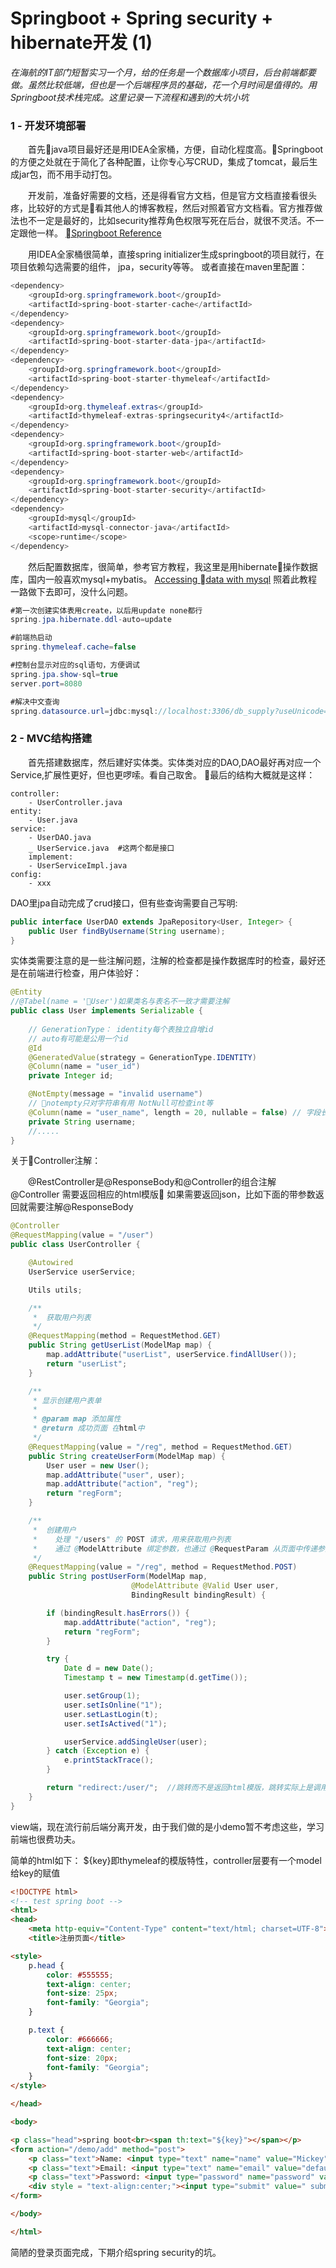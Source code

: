 # Springboot + Spring security + hibernate开发 (1)
*在海航的IT部门短暂实习一个月，给的任务是一个数据库小项目，后台前端都要做。虽然比较低端，但也是一个后端程序员的基础，花一个月时间是值得的。用Springboot技术栈完成。这里记录一下流程和遇到的大坑小坑*

### 1 - 开发环境部署
&emsp;&emsp;首先java项目最好还是用IDEA全家桶，方便，自动化程度高。Springboot的方便之处就在于简化了各种配置，让你专心写CRUD，集成了tomcat，最后生成jar包，而不用手动打包。

&emsp;&emsp;开发前，准备好需要的文档，还是得看官方文档，但是官方文档直接看很头疼，比较好的方式是看其他人的博客教程，然后对照着官方文档看。官方推荐做法也不一定是最好的，比如security推荐角色权限写死在后台，就很不灵活。不一定跟他一样。
[Springboot Reference](https://docs.spring.io/spring-boot/docs/2.1.2.RELEASE/reference/htmlsingle/#getting-started-system-requirements)

&emsp;&emsp;用IDEA全家桶很简单，直接spring initializer生成springboot的项目就行，在项目依赖勾选需要的组件， jpa，security等等。
或者直接在maven里配置：
```java
<dependency>
    <groupId>org.springframework.boot</groupId>
    <artifactId>spring-boot-starter-cache</artifactId>
</dependency>
<dependency>
    <groupId>org.springframework.boot</groupId>
    <artifactId>spring-boot-starter-data-jpa</artifactId>
</dependency>
<dependency>
    <groupId>org.springframework.boot</groupId>
    <artifactId>spring-boot-starter-thymeleaf</artifactId>
</dependency>
<dependency>
    <groupId>org.thymeleaf.extras</groupId>
    <artifactId>thymeleaf-extras-springsecurity4</artifactId>
</dependency>
<dependency>
    <groupId>org.springframework.boot</groupId>
    <artifactId>spring-boot-starter-web</artifactId>
</dependency>
<dependency>
    <groupId>org.springframework.boot</groupId>
    <artifactId>spring-boot-starter-security</artifactId>
</dependency>
<dependency>
    <groupId>mysql</groupId>
    <artifactId>mysql-connector-java</artifactId>
    <scope>runtime</scope>
</dependency>
```
&emsp;&emsp;然后配置数据库，很简单，参考官方教程，我这里是用hibernate操作数据库，国内一般喜欢mysql+mybatis。
[Accessing data with mysql](https://spring.io/guides/gs/accessing-data-mysql/)
照着此教程一路做下去即可，没什么问题。

```java
#第一次创建实体表用create，以后用update none都行
spring.jpa.hibernate.ddl-auto=update

#前端热启动
spring.thymeleaf.cache=false

#控制台显示对应的sql语句，方便调试
spring.jpa.show-sql=true
server.port=8080

#解决中文查询
spring.datasource.url=jdbc:mysql://localhost:3306/db_supply?useUnicode=true&characterEncoding=utf-8
```

### 2 - MVC结构搭建

&emsp;&emsp;首先搭建数据库，然后建好实体类。实体类对应的DAO,DAO最好再对应一个Service,扩展性更好，但也更啰嗦。看自己取舍。

最后的结构大概就是这样：
```
controller:
    - UserController.java
entity:
    - User.java
service:
    - UserDAO.java
    _ UserService.java  #这两个都是接口
    implement:
    - UserServiceImpl.java
config:
    - xxx
```
DAO里jpa自动完成了crud接口，但有些查询需要自己写明:
```java
public interface UserDAO extends JpaRepository<User, Integer> {
    public User findByUsername(String username);
}
```

实体类需要注意的是一些注解问题，注解的检查都是操作数据库时的检查，最好还是在前端进行检查，用户体验好：

```java
@Entity 
//@Tabel(name = 'User')如果类名与表名不一致才需要注解 
public class User implements Serializable {
 
    // GenerationType： identity每个表独立自增id
    // auto有可能是公用一个id
    @Id
    @GeneratedValue(strategy = GenerationType.IDENTITY) 
    @Column(name = "user_id")
    private Integer id;

    @NotEmpty(message = "invalid username") 
    // notempty只对字符串有用 NotNull可检查int等
    @Column(name = "user_name", length = 20, nullable = false) // 字段长度
    private String username;
    //.....
}
```

关于Controller注解：

&emsp;&emsp;@RestController是@ResponseBody和@Controller的组合注解
@Controller 需要返回相应的html模版
如果需要返回json，比如下面的带参数返回就需要注解@ResponseBody

```java
@Controller
@RequestMapping(value = "/user")
public class UserController {

    @Autowired
    UserService userService;

    Utils utils;

    /**
     *  获取用户列表
     */
    @RequestMapping(method = RequestMethod.GET)
    public String getUserList(ModelMap map) {
        map.addAttribute("userList", userService.findAllUser());
        return "userList";
    }

    /**
     * 显示创建用户表单
     *
     * @param map 添加属性
     * @return 成功页面 在html中
     */
    @RequestMapping(value = "/reg", method = RequestMethod.GET)
    public String createUserForm(ModelMap map) {
        User user = new User();
        map.addAttribute("user", user);
        map.addAttribute("action", "reg");
        return "regForm";
    }

    /**
     *  创建用户
     *    处理 "/users" 的 POST 请求，用来获取用户列表
     *    通过 @ModelAttribute 绑定参数，也通过 @RequestParam 从页面中传递参数
     */
    @RequestMapping(value = "/reg", method = RequestMethod.POST)
    public String postUserForm(ModelMap map,
                           @ModelAttribute @Valid User user,
                           BindingResult bindingResult) {

        if (bindingResult.hasErrors()) {
            map.addAttribute("action", "reg");
            return "regForm";
        }

        try {
            Date d = new Date();
            Timestamp t = new Timestamp(d.getTime());

            user.setGroup(1);
            user.setIsOnline("1");
            user.setLastLogin(t);
            user.setIsActived("1");

            userService.addSingleUser(user);
        } catch (Exception e) {
            e.printStackTrace();
        }

        return "redirect:/user/";  //跳转而不是返回html模版，跳转实际上是调用相关url的controller
    }
}
```

view端，现在流行前后端分离开发，由于我们做的是小demo暂不考虑这些，学习前端也很费功夫。

简单的html如下： ${key}即thymeleaf的模版特性，controller层要有一个model给key的赋值

```html
<!DOCTYPE html>
<!-- test spring boot -->
<html>
<head>
    <meta http-equiv="Content-Type" content="text/html; charset=UTF-8">
    <title>注册页面</title>

<style>
    p.head {
        color: #555555;
        text-align: center;
        font-size: 25px;
        font-family: "Georgia";
    }

    p.text {
        color: #666666;
        text-align: center;
        font-size: 20px;
        font-family: "Georgia";
    }
</style>

</head>

<body>

<p class="head">spring boot<br><span th:text="${key}"></span></p>
<form action="/demo/add" method="post">
    <p class="text">Name: <input type="text" name="name" value="Mickey"></p>
    <p class="text">Email: <input type="text" name="email" value="default@abc.com"></p>
    <p class="text">Password: <input type="password" name="password" value="Mouse"></p>
    <div style = "text-align:center;"><input type="submit" value=" submit "></div>
</form>

</body>

</html>
```

简陋的登录页面完成，下期介绍spring security的坑。

